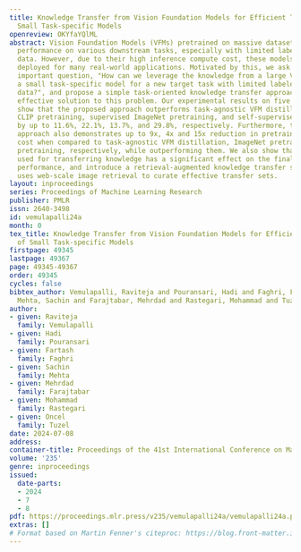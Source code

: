 ```yaml
---
title: Knowledge Transfer from Vision Foundation Models for Efficient Training of
  Small Task-specific Models
openreview: OKYfaYQlML
abstract: Vision Foundation Models (VFMs) pretrained on massive datasets exhibit impressive
  performance on various downstream tasks, especially with limited labeled target
  data. However, due to their high inference compute cost, these models cannot be
  deployed for many real-world applications. Motivated by this, we ask the following
  important question, "How can we leverage the knowledge from a large VFM to train
  a small task-specific model for a new target task with limited labeled training
  data?", and propose a simple task-oriented knowledge transfer approach as a highly
  effective solution to this problem. Our experimental results on five target tasks
  show that the proposed approach outperforms task-agnostic VFM distillation, web-scale
  CLIP pretraining, supervised ImageNet pretraining, and self-supervised DINO pretraining
  by up to 11.6%, 22.1%, 13.7%, and 29.8%, respectively. Furthermore, the proposed
  approach also demonstrates up to 9x, 4x and 15x reduction in pretraining compute
  cost when compared to task-agnostic VFM distillation, ImageNet pretraining and DINO
  pretraining, respectively, while outperforming them. We also show that the dataset
  used for transferring knowledge has a significant effect on the final target task
  performance, and introduce a retrieval-augmented knowledge transfer strategy that
  uses web-scale image retrieval to curate effective transfer sets.
layout: inproceedings
series: Proceedings of Machine Learning Research
publisher: PMLR
issn: 2640-3498
id: vemulapalli24a
month: 0
tex_title: Knowledge Transfer from Vision Foundation Models for Efficient Training
  of Small Task-specific Models
firstpage: 49345
lastpage: 49367
page: 49345-49367
order: 49345
cycles: false
bibtex_author: Vemulapalli, Raviteja and Pouransari, Hadi and Faghri, Fartash and
  Mehta, Sachin and Farajtabar, Mehrdad and Rastegari, Mohammad and Tuzel, Oncel
author:
- given: Raviteja
  family: Vemulapalli
- given: Hadi
  family: Pouransari
- given: Fartash
  family: Faghri
- given: Sachin
  family: Mehta
- given: Mehrdad
  family: Farajtabar
- given: Mohammad
  family: Rastegari
- given: Oncel
  family: Tuzel
date: 2024-07-08
address:
container-title: Proceedings of the 41st International Conference on Machine Learning
volume: '235'
genre: inproceedings
issued:
  date-parts:
  - 2024
  - 7
  - 8
pdf: https://proceedings.mlr.press/v235/vemulapalli24a/vemulapalli24a.pdf
extras: []
# Format based on Martin Fenner's citeproc: https://blog.front-matter.io/posts/citeproc-yaml-for-bibliographies/
---
```

